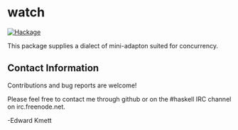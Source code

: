 watch
=====

[![Hackage](https://img.shields.io/hackage/v/watch.svg)](https://hackage.haskell.org/package/watch)

This package supplies a dialect of mini-adapton suited for concurrency.

Contact Information
-------------------

Contributions and bug reports are welcome!

Please feel free to contact me through github or on the #haskell IRC channel on irc.freenode.net.

-Edward Kmett

